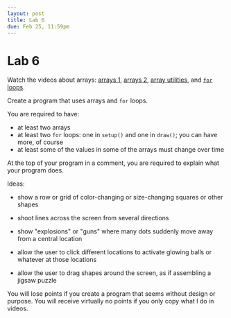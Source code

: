 ```yaml
---
layout: post
title: Lab 6
due: Feb 25, 11:59pm
---
```


# Lab 6

Watch the videos about arrays:
[arrays 1](/videos/2013-02-18-arrays-1.html),
[arrays 2](/videos/2013-02-18-arrays-2.html),
[array utilities](/videos/2013-02-23-array-utilities.html), and
[`for` loops](/videos/2013-02-20-for-loops.html).

Create a program that uses arrays and `for` loops.

You are required to have:

- at least two arrays
- at least two `for` loops: one in `setup()` and one in `draw()`; you
  can have more, of course
- at least some of the values in some of the arrays must change over
  time
  
At the top of your program in a comment, you are required to explain
what your program does.

Ideas:

- show a row or grid of color-changing or size-changing squares or
  other shapes

- shoot lines across the screen from several directions

- show "explosions" or "guns" where many dots suddenly move away from
  a central location
  
- allow the user to click different locations to activate glowing
  balls or whatever at those locations
  
- allow the user to drag shapes around the screen, as if assembling a
  jigsaw puzzle
  
You will lose points if you create a program that seems without design
or purpose. You will receive virtually no points if you only copy what
I do in videos.

